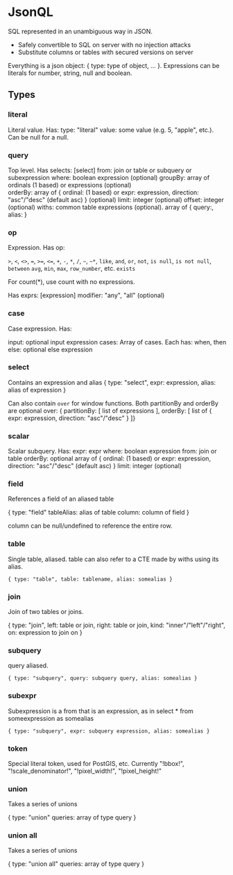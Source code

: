 # JsonQL

SQL represented in an unambiguous way in JSON.

* Safely convertible to SQL on server with no injection attacks
* Substitute columns or tables with secured versions on server

Everything is a json object: { type: type of object, ... }. Expressions can be literals for number, string, null and boolean.

## Types

### literal

Literal value. Has:
  type: "literal"
  value: some value (e.g. 5, "apple", etc.). Can be null for a null.

### query

Top level. Has
 selects: [select]
 from: join or table or subquery or subexpression
 where: boolean expression (optional)
 groupBy: array of ordinals (1 based) or expressions (optional)  
 orderBy: array of { ordinal: (1 based) or expr: expression, direction: "asc"/"desc" (default asc) } (optional)
 limit: integer (optional)
 offset: integer (optional)
 withs: common table expressions (optional). array of { query:, alias: }

### op

Expression. Has op:

`>`, `<`, `<>`, `=`, `>=`, `<=`, 
`+`, `-`, `*`, `/`, `~`, `~*`, 
`like`, `and`, `or`, `not`, `is null`, `is not null`, `between`
`avg`, `min`, `max`, `row_number`, etc.
`exists`

For count(*), use count with no expressions.

Has 
 exprs: [expression]
 modifier: "any", "all" (optional)

### case

Case expression. Has:

input: optional input expression
cases: Array of cases. Each has: when, then
else: optional else expression

### select

Contains an expression and alias
{ type: "select", expr: expression, alias: alias of expression }

Can also contain `over` for window functions. Both partitionBy and orderBy are optional
over: { partitionBy: [ list of expressions ], orderBy: [ list of { expr: expression, direction: "asc"/"desc" } ]}

### scalar 

Scalar subquery. Has:
 expr: expr
 where: boolean expression
 from: join or table
 orderBy: optional array of { ordinal: (1 based) or expr: expression, direction: "asc"/"desc" (default asc) }
 limit: integer (optional)

### field

References a field of an aliased table

{ 
	type: "field"
	tableAlias: alias of table
	column: column of field
}

column can be null/undefined to reference the entire row.

### table

Single table, aliased. table can also refer to a CTE made by withs using its alias.

`{ type: "table", table: tablename, alias: somealias }`

### join

Join of two tables or joins.

{ 
	type: "join", 
	left: table or join, 
	right: table or join, 
	kind: "inner"/"left"/"right", 
	on: expression to join on
}

### subquery

query aliased.

`{ type: "subquery", query: subquery query, alias: somealias }`

### subexpr

Subexpression is a from that is an expression, as in select * from someexpression as somealias

`{ type: "subquery", expr: subquery expression, alias: somealias }`

### token

Special literal token, used for PostGIS, etc.
Currently "!bbox!", "!scale_denominator!", "!pixel_width!", "!pixel_height!"

### union

Takes a series of unions

{
	type: "union"
	queries: array of type query
}

### union all

Takes a series of unions

{
	type: "union all"
	queries: array of type query
}